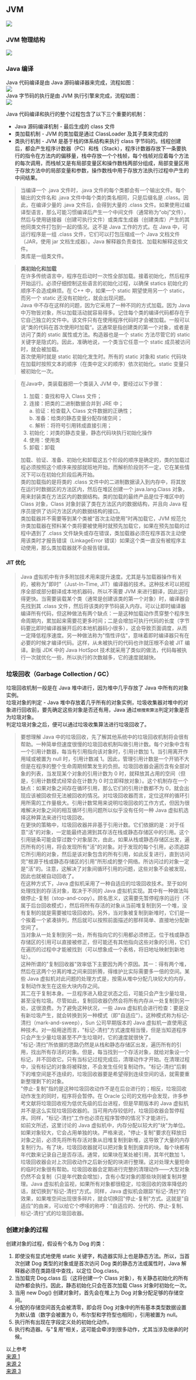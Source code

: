 ## JVM
![](./JDK%20JRE%20JVM.png)  
  
  
### JVM 物理结构
![](./JVM%20物理结构.gif)  
  
  
### Java 编译
Java 代码编译是由 Java 源码编译器来完成，流程如图：  
![](./Java%20Compile.gif)  
Java 字节码的执行是由 JVM 执行引擎来完成，流程如图：  
![](./Java%20Compile%202.gif)  
  
Java 代码编译和执行的整个过程包含了以下三个重要的机制：  
* Java 源码编译机制 - 最后生成的 class 文件
* 类加载机制 - JVM 的类加载是通过 ClassLoader 及其子类来完成的
* 类执行机制 - JVM 是基于栈的体系结构来执行 class 字节码的。线程创建后，都会产生程序计数器（PC）和栈（Stack），程序计数器存放下一条要执行的指令在方法内的偏移量，栈中存放一个个栈帧，每个栈帧对应着每个方法的每次调用，而栈帧又是有局部变量区和操作数栈两部分组成，局部变量区用于存放方法中的局部变量和参数，操作数栈中用于存放方法执行过程中产生的中间结果。  
  
> 当编译一个 .java 文件时，.java 文件的每个类都会有一个输出文件。每个输出的文件名和 .java 文件中每个类的类名相同，只是后缀名是 .class。因此，在编译少量的 .java 文件后，会得到大量的 .class 文件。如果使用过编译型语言，那么可能习惯编译后产生一个中间文件（通常称为“obj”文件），然后与使用链接器（创建可执行文件）或类库生成器（创建类库）产生的其他同类文件打包到一起的情况。这不是 Java 工作的方式。在 Java 中，可运行程序是一组 .class 文件，它们可以打包压缩成一个 Java 文档文件（JAR，使用 jar 文档生成器）。Java 解释器负责查找、加载和解释这些文件。  
> 类库是一组类文件。  
  
> **类初始化和加载**  
> 在许多传统语言中，程序在启动时一次性全部加载。接着初始化，然后程序开始运行。必须仔细控制这些语言的初始化过程，以确保 statics 初始化的顺序不会造成麻烦。在 C++ 中，如果一个 static 期望使用另一个 static，而另一个 static 还没有初始化，就会出现问题。  
> Java 中不存在这样的问题，因为它采用了一种不同的方式加载。因为 Java 中万物皆对象，所以加载活动就容易得多。记住每个类的编译代码都存在于它自己独立的文件中。该文件只有在使用程序代码时才会被加载。一般可以说“类的代码在首次使用时加载“。这通常是指创建类的第一个对象，或者是访问了类的 static 属性或方法。构造器也是一个 static 方法尽管它的 static 关键字是隐式的。因此，准确地说，一个类当它任意一个 static 成员被访问时，就会被加载。  
> 首次使用时就是 static 初始化发生时。所有的 static 对象和 static 代码块在加载时按照文本的顺序（在类中定义的顺序）依次初始化。static 变量只被初始化一次。  
  
> 在Java中，类装载器把一个类装入 JVM 中，要经过以下步骤：  
> 1. 加载：查找和导入 Class 文件；
> 2. 连接：把类的二进制数据合并到 JRE 中；  
>   a. 验证：检查载入 Class 文件数据的正确性；  
>   b. 准备：给类的静态变量分配存储空间；  
>   c. 解析：将符号引用转成直接引用；  
> 3. 初始化：对类的静态变量，静态代码块执行初始化操作
> 4. 使用：使用类
> 5. 卸载：卸载
> 
> 加载、验证、准备、初始化和卸载这五个阶段的顺序是确定的，类的加载过程必须按照这个顺序来按部就班地开始，而解析阶段则不一定，它在某些情况下可以在初始化阶段后再开始。  
> 类的加载指的是将类的 .class 文件中的二进制数据读入到内存中，将其放在运行时数据区的方法区内，然后在堆区创建一个 java.lang.Class 对象，用来封装类在方法区内的数据结构。类的加载的最终产品是位于堆区中的 Class 对象，Class 对象封装了类在方法区内的数据结构，并且向 Java 程序员提供了访问方法区内的数据结构的接口。  
> 类加载器并不需要等到某个类被“首次主动使用”时再加载它，JVM 规范允许类加载器在预料某个类将要被使用时就预先加载它，如果在预先加载的过程中遇到了 .class 文件缺失或存在错误，类加载器必须在程序首次主动使用该类时才报告错误（LinkageError 错误）如果这个类一直没有被程序主动使用，那么类加载器就不会报告错误。  
  
#### JIT 优化
> Java 虚拟机中有许多附加技术用来提升速度。尤其是与加载器操作有关的，被称为"即时"（Just-In-Time, JIT）编译器的技术。这种技术可以把程序全部或部分翻译成本地机器码，所以不需要 JVM 来进行翻译，因此运行得更快。当需要装载某个类（通常是创建该类的第一个对象）时，编译器会先找到其 .class 文件，然后将该类的字节码装入内存。可以让即时编译器编译所有代码，但这种做法有两个缺点：一是这种加载动作贯穿整个程序生命周期内，累加起来需要花更多时间；二是会增加可执行代码的长度（字节码要比即时编译器展开后的本地机器码小很多），这会导致页面调度，从而一定降低程序速度。另一种做法称为"惰性评估"，意味着即时编译器只有在必要的时候才编译代码。这样，从未被执行的代码也许就压根不会被 JIT 编译。新版 JDK 中的 Java HotSpot 技术就采用了类似的做法，代码每被执行一次就优化一些，所以执行的次数越多，它的速度就越快。  
  
  
### 垃圾回收（Garbage Collection / GC）
垃圾回收机制一般是在 Java 堆中进行，因为堆中几乎存放了 Java 中所有的对象实例。  
垃圾对象的判定 - Java 堆中存放着几乎所有的对象实例，垃圾收集器对堆中的对象进行回收前，要先确定这些对象是否还有用，Java 通过`根搜索算法`判定对象是否为垃圾对象。  
判定垃圾对象之后，便可以通过垃圾收集算法进行垃圾回收了。  
  
> 要想理解 Java 中的垃圾回收，先了解其他系统中的垃圾回收机制将会很有帮助。一种简单但速度很慢的垃圾回收机制叫做引用计数。每个对象中含有一个引用计数器，每当有引用指向该对象时，引用计数加 1。当引用离开作用域或被置为 null 时，引用计数减 1。因此，管理引用计数是一个开销不大但是在程序的整个生命周期频繁发生的负担。垃圾回收器会遍历含有全部对象的列表，当发现某个对象的引用计数为 0 时，就释放其占用的空间（但是，引用计数模式经常会在计数为 0 时立即释放对象）。这个机制存在一个缺点：如果对象之间存在循环引用，那么它们的引用计数都不为 0，就会出现应该被回收但无法被回收的情况。对垃圾回收器而言，定位这样的循环引用所需的工作量极大。引用计数常用来说明垃圾回收的工作方式，但因为很难解决对象之间的相互循环引用问题所以似乎没有任何一种 Java 虚拟机选择这种算法来进行垃圾回收。  
> 在更快的策略中，垃圾回收器并非基于引用计数。它们依据的是：对于任意"活"的对象，一定能最终追溯到其存活在栈或静态存储区中的引用。这个引用链条可能会穿过数个对象层次，由此，如果从栈或静态存储区出发，遍历所有的引用，将会发现所有"活"的对象。对于发现的每个引用，必须追踪它所引用的对象，然后是该对象包含的所有引用，如此反复进行，直到访问完"根源于栈或静态存储区的引用"所形成的整个网络。所访问过的对象一定是"活"的。注意，这解决了对象间循环引用的问题，这些对象不会被发现，因此也就被自动回收了。  
> 在这种方式下，Java 虚拟机采用了一种自适应的垃圾回收技术。至于如何处理找到的存活对象，取决于不同的 Java 虚拟机实现。其中有一种做法叫做停止-复制（stop-and-copy）。顾名思义，这需要先暂停程序的运行（不属于后台回收模式），然后将所有存活的对象从当前堆复制到另一个堆，没有复制的就是需要被垃圾回收的。另外，当对象被复制到新堆时，它们是一个挨着一个紧凑排列，然后就可以按照前面描述的那样简单、直接地分配新空间了。  
> 当对象从一处复制到另一处，所有指向它的引用都必须修正。位于栈或静态存储区的引用可以直接被修正，但可能还有其他指向这些对象的引用，它们在遍历的过程中才能被找到（可以想象成一个表格，将旧地址映射到新地址）。  
> 这种所谓的"复制回收器"效率低下主要因为两个原因。其一：得有两个堆，然后在这两个分离的堆之间来回折腾，得维护比实际需要多一倍的空间。某些 Java 虚拟机对此问题的处理方式是，按需从堆中分配几块较大的内存，复制动作发生在这些大块内存之间。  
> 其二在于复制本身。一旦程序进入稳定状态之后，可能只会产生少量垃圾，甚至没有垃圾。尽管如此，复制回收器仍然会将所有内存从一处复制到另一处，这很浪费。为了避免这种状况，一些 Java 虚拟机会进行检查：要是没有新垃圾产生，就会转换到另一种模式（即"自适应"）。这种模式称为标记-清扫（mark-and-sweep），Sun 公司早期版本的 Java 虚拟机一直使用这种技术。对一般用途而言，"标记-清扫"方式速度相当慢，但是当知道程序只会产生少量垃圾甚至不产生垃圾时，它的速度就很快了。  
> "标记-清扫"所依据的思路仍然是从栈和静态存储区出发，遍历所有的引用，找出所有存活的对象。但是，每当找到一个存活对象，就给对象设一个标记，并不回收它。只有当标记过程完成后，清理动作才开始。在清理过程中，没有标记的对象将被释放，不会发生任何复制动作。"标记-清扫"后剩下的堆空间是不连续的，垃圾回收器要是希望得到连续空间的话，就需要重新整理剩下的对象。  
> "停止-复制"指的是这种垃圾回收动作不是在后台进行的；相反，垃圾回收动作发生的同时，程序将会暂停。在 Oracle 公司的文档中会发现，许多参考文献将垃圾回收视为低优先级的后台进程，但是早期版本的 Java 虚拟机并不是这么实现垃圾回收器的。当可用内存较低时，垃圾回收器会暂停程序。同样，"标记-清扫"工作也必须在程序暂停的情况下才能进行。  
> 如前文所述，这里讨论的 Java 虚拟机中，内存分配以较大的"块"为单位。如果对象较大，它会占用单独的块。严格来说，"停止-复制"要求在释放旧对象之前，必须先将所有存活对象从旧堆复制到新堆，这导致了大量的内存复制行为。有了块，垃圾回收器就可以把对象复制到废弃的块。每个块都有年代数来记录自己是否存活。通常，如果块在某处被引用，其年代数加 1，垃圾回收器会对上次回收动作之后新分配的块进行整理。这对处理大量短命的临时对象很有帮助。垃圾回收器会定期进行完整的清理动作——大型对象仍然不会复制（只是年代数会增加），含有小型对象的那些块则被复制并整理。Java 虚拟机会监视，如果所有对象都很稳定，垃圾回收的效率降低的话，就切换到"标记-清扫"方式。同样，Java 虚拟机会跟踪"标记-清扫"的效果，如果堆空间出现很多碎片，就会切换回"停止-复制"方式。这就是"自适应"的由来，可以给它个啰嗦的称呼："自适应的、分代的、停止-复制、标记-清扫"式的垃圾回收器。  
  
  
### 创建对象的过程
创建对象的过程，假设有个名为 Dog 的类：  
1. 即使没有显式地使用 static 关键字，构造器实际上也是静态方法。所以，当首次创建 Dog 类型的对象或是首次访问 Dog 类的静态方法或属性时，Java 解释器必须在类路径中查找，以定位 Dog.class。
2. 当加载完 Dog.class 后（这将创建一个 Class 对象），有关静态初始化的所有动作都会执行。因此，静态初始化只会在首次加载 Class 对象时初始化一次。
3. 当用 new Dog() 创建对象时，首先会在堆上为 Dog 对象分配足够的存储空间。
4. 分配的存储空间首先会被清零，即会将 Dog 对象中的所有基本类型数据设置为默认值（数字会被置为 0，布尔型和字符型也相同），引用被置为 null。
5. 执行所有出现在字段定义处的初始化动作。
6. 执行构造器。与"复用"相关，这可能会牵涉到很多动作，尤其当涉及继承的时候。  
  
  
以上参考  
[来源 1](https://wiki.jikexueyuan.com/project/java-vm/)  
[来源 2](https://lingcoder.github.io/OnJava8/#/book/06-Housekeeping?id=%e5%9e%83%e5%9c%be%e5%9b%9e%e6%94%b6%e5%99%a8%e5%a6%82%e4%bd%95%e5%b7%a5%e4%bd%9c)  
[来源 3](https://juejin.cn/post/6844903564804882445)
